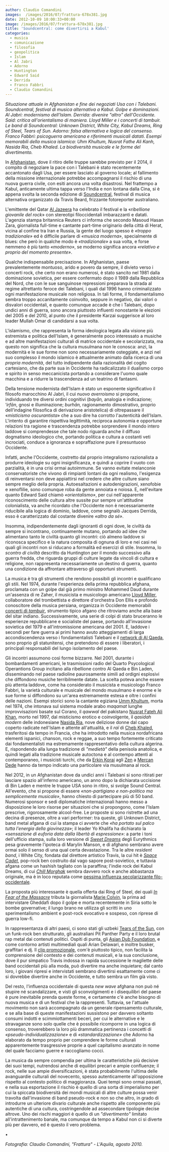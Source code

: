 ```yaml
---
author: Claudio Comandini
images:  /images/2016/07/frattura-678x381.jpg
date: 2012-10-09 10:00:33+00:00
image: /images/2016/07/frattura-678x381.jpg
title: 'Soundcentral: come divertirsi a Kabul'
categories:
  - musica
  - comunicazione
  - filosofia
  - geopolitica
  - Islam
  - Al Jabri
  - Adorno
  - Huntington
  - Edward Said
  - Derrida
  - Franco Fabbri
  - Claudio Comandini
---
```


*Situazione attuale in Afghanistan e fine dei negoziati Usa con i Talebani. Soundcentral, festival di musica alternativa a Kabul. Golpe e dominazioni. Al Jabri: modernismo dell'Islam. Derrida: divenire "altro" dell'Occidente. Said: critica all'orientalismo di maniera. Lloyd Miller e i concerti di tambuir. Le band di Soundcentral: Unknown District, White City, Kabul Dreams, Ring of Steel, Tears of Sun. Adorno: falsa alternativa e logica del consenso. Franco Fabbri: psicoguerra americana e riferimenti musicali datati. Esempi memorabili della musica islamica: Uhm Khultum, Nusrat Fathe Ali Kanh, Nasida Ria, Cheb Khaled. La biodiversità musicale e le forme del divertimento.*

In [Afghanistan](http://www.ilmondo.it/esteri/2012-10-02/afghanistan-usa-rinunciano-negoziare-pace-talebani_104472.shtml), dove il ritiro delle truppe sarebbe previsto per il 2014, il compito di negoziare la pace con i Talebani è stato recentemente accantonato dagli Usa, per essere lasciato al governo locale; al fallimento della missione internazionale potrebbe accompagnarsi il rischio di una nuova guerra civile, con esiti ancora una volta disastrosi. Nel frattempo a Kabul, anticamente ultima tappa verso l'India e non lontana dalla Cina, si è appena svolta la seconda edizione di [Soundcentral](http://soundcentralfestival.com/), festival di musica alternativa organizzato da Travis Beard, frizzante fotoreporter australiano.

L'emittente del Qatar [Al Jazeera](http://www.youtube.com/watch?v=Dr2piObWxm0&feature=related) ha celebrato il festival e la «*ribellione giovanile del rock*» con stereotipi filoccidentali imbarazzanti e datati. L'agenzia stampa britannica Reuters ci informa che secondo Masoud Hasan Zara, giornalista full-time e cantante part-time originario della città di Herat, vicina al confine tra Iran e Russia, la gente del luogo spesso è *«troppo tradizionale»* ed è difficile parlare di *«musica moderna»*, specialmente di blues: che però in qualche modo è *«tradizionale»* a sua volta, e forse nemmeno è più tanto *«moderno»*, se moderno significa ancora *«relativo e proprio del momento presente»*.

Qualche indispensabile precisazione. In Afghanistan, paese prevalentemente montuoso, arido e povero da sempre, il divieto verso i concerti rock, che certo non erano numerosi, è stato sancito nel 1981 dalla dominazione sovietica, per essere confermato dopo il 1989 dalla Repubblica del Nord, che con le sue sanguinose repressioni preparava la strada al regime altrettanto feroce dei Talebani, i quali dal 1996 hanno criminalizzato ogni manifestazione musicale non religiosa. In tali forme, il fondamentalismo sembra troppo accanitamente coinvolto, seppure in negativo, dai valori o disvalori occidentali, e quanto comunque accade è che i Talebani, dopo undici anni di guerra, sono ancora piuttosto influenti nonostante le elezioni del 2005 e del 2010, al punto che il presidente Karzai suggerisce al loro leader Mullah Omar di candidarsi a sua volta.

L'islamismo, che rappresenta la forma ideologica legata alla visione più estremista e politica dell'Islam, è generalmente poco interessato a musiche e ad altre manifestazioni culturali di matrice occidentale e secolarizzata, ma questo non significa che la cultura musulmana non le conosca: anzi, la modernità e le sue forme non sono necessariamente osteggiate, e anzi nel suo complesso il mondo islamico è attualmente animato dalla ricerca di una *propria modernità*, del tutto indipendente dalla razionalità del cogito cartesiano, che da parte sua in Occidente ha radicalizzato il dualismo corpo e spirito in senso meccanicista portando a considerare l'uomo quale macchina e a ridurre la trascendenza ad un teatrino di fantasmi.

Della tensione modernista dell'Islam è stato un esponente significativo il filosofo marocchino Al Jabri, il cui *nuovo averroismo* si propone, individuando tre diversi ordini cognitivi (*bayān,* analogia e indicazione; ‘*irfān*, gnosi e illuminazione; *burhān,* ragionamento dimostrativo, proprio dell’indagine filosofica di derivazione aristotelica) di oltrepassare il «*misticismo oscurantista*» che a suo dire ha corrotto l'autenticità dell'Islam. L'intento di garantire rispettiva legittimità, reciproca autonomia e opportune relazioni tra ragione e trascendenza potrebbe sorprendere il mondo intero laddove si comprendesse che tale nodo riguarda anche il diffuso dogmatismo ideologico che, portando politica e cultura a costanti veti incrociati, conduce a ignoranza e sopraffazione pure il presuntuoso Occidente.

Infatti, anche l'Occidente, costretto dal proprio integralismo razionalista a produrre ideologie su ogni insignificanza, e quindi a coprire il vuoto con parzialità, è in una crisi ormai autoimmune. Se vanno evitate melanconie conservatoriste che vivono di rimpianti lontani da ogni realismo, l'esigenza di reinventarsi non deve appiattirsi nel credere che altre culture siano sempre meglio della propria. Autoesaltazioni e autodenigrazioni, xenofobie e xenoflilie, sono comunque roba da gente annoiata e noiosa. E, nell'evitare quanto Edward Said chiamò *«orientalismo»*, per cui nell'apparente riconoscimento delle cultura altre sussite pur sempre un'attitudine colonialista, va anche ricordato che l'Occidente non è necessariamente riducibile alla logica di dominio, laddove, come segnalò Jacques Derrida, esso è caratterizzato dal costante divenire *«altro da sé»*.

Insomma, indipendentemente dagli ignoranti di ogni dove, le civiltà da sempre si incontrano, continuamente mutano, portando ad idee che alimentano tanto le civiltà quanto gli incontri: ciò almeno laddove si riconosca specifico e la natura composita di ognuna di loro e nei casi nei quali gli incontri non si riducano a formalità ed esercizi di stile. Insomma, lo *scontro di civiltà* descritto da Huntington per il mondo successivo alla guerra fredda, che riguarda gruppi di culture legate da vincoli di cultura e religione, non rappresenta necessariamente un destino di guerra, quanto una condizione da affrontare attraverso gli opportuni strumenti.

La musica è tra gli strumenti che rendono possibili gli incontri e qualificano gli stili. Nel 1974, durante l'esperienza della prima repubblica afghana, proclamata con un golpe dal già primo ministro Mohammed Daud durante un'assenza di re Zaher, il musicista e musicologo americano [Lloyd Miller](#0), collaboratore del trombettista e direttore d'orchestra Don Ellis e profondo conoscitore della musica persiana, organizza in Occidente memorabili [concerti di *tambuir*](#0), strumento tipico afgano che ritroviamo anche alla base del sitar indiano. Successivamente, una serie di colpi di stato bruceranno le esperienze repubblicane e socialiste del paese, portando all'invasione sovietica del 1979 e all'intromissione americana del 2001. E, laddove i secondi per fare guerra ai primi hanno avuto atteggiamenti di larga accondiscendenza verso i fondamentalisti Talebani e il [network di Al Qaeda](#0), sono proprio gli statunitensi, che pretendono di essere i liberatori, i principali responsabili del lungo isolamento del paese.

Gli incontri assumono così forme bizzarre. Nel 2001, durante i bombardamenti americani, le trasmissioni radio del Quarto Psycological Operantions Group incitano alla ribellione contro Al Qaeda e Bin Laden, disseminando nel paese radioline paurosamente simili ad ordigni esplosivi che diffondono musiche terribilmente datate. La scelta poteva anche essere più attenta laddove, come ha considerato il musicista e musicologo Franco Fabbri, la varietà culturale e musicale del mondo musulmano è enorme e le sue forme si diffondono su un'area estremamente estesa e oltre i confini delle nazioni. Esempi storici sono la cantante egiziana [Umm Khultum](#0), morta nel 1974, che intonava sul sistema modale arabo *maqamat* lunghe improvvisazioni basate sul Corano, il *qawwal* del pakistano [Nusrat Fateh Ali Khan](#0), morto nel 1997, dal misticismo erotico e coinvolgente, il *qasidah modern* delle indonesiane [Nasida Ria](#0), nove deliziose donne dal capo coperto radicate nell'Islam e attente all'attualità, e il *raï* di [Cheb Khaled](#0), trasferitosi da tempo in Francia, che ha introdotto nella musica nordafricana elementi ispanici, chanson, rock e reggae, a suo tempo fortemente criticato dai fondamentalisti ma estremamente rappresentativo della cultura algerina. E, rispondendo alla lunga tradizione di *"medietà"* della penisola anatolica, e quindi legati alla tradizione musicale autoctona e al contempo attenti al contemporaneo, i musicisti turchi, che da [Erkin Korai](#0) agli [Zen](#0) a [Mercan Dede](#0) hanno da tempo indicato una particolare via musulmana al rock.

Nel 2012, in un Afghanistan dove da undici anni i Talebani si sono ritirati per lasciare spazio all'inferno americano, un anno dopo la dichiarata uccisione di Bin Laden e mentre le truppe USA sono in ritiro, si svolge Sound Central. All'evento, che si propone di essere *«non-partigiano e non-politico ma semplicemente musicale»*, hanno chiesto di partecipare più di 50 band. Numerosi sponsor e sedi diplomatiche internazionali hanno messo a disposizione le loro risorse per situazioni che si propongono, come l'Islam prescrive, rigorosamente alcool-free. Le proposte si sono ristrette ad una decina di presenze, oltre a vari performer: tra queste, gli Unknown District, band metal afgana di cui la stampa ci avverte che *«ha portato sul palco tutta l'energia della giovinezza»*; il leader Yo Khalifa ha dichiarato la *«sensazione di euforia data dalla libertà di espressione»*: a parte i toni dell'ufficio stampa, sulla loro versione di [*Sweet Dreams*](#0) degli Eurythmics pesa gravemente l'ipoteca di Marylin Manson, e di afghano sembrano avere ormai solo il senso di una qual certa devastazione. Tra le altre *resident band*, i White City, fondata dal direttore artistico Travis, la cui hit è [*Space Cadet*](#0), pop-rock ben costruito dal vago sapore post-sovietico, e tuttavia afgana come un hashish tagliato con la paraffina; l'indie rock dei Kabul Dreams, di cui [*Chill Morghak*](#0) sembra davvero rock e anche abbastanza originale, ma è in loco reputata come [pessima influenza secolarizzante filo-occidentale](#0).

La proposta più interessante è quella offerta dai Ring of Steel, dei quali [*In Fear of the Massacre*](http://vimeo.com/48824973) tributa la giornalista [Marie Colvin](http://it.wikipedia.org/wiki/Marie_Colvin), la prima ad intervistare Gheddafi dopo il golpe e morta recentemente in Siria sotto le bombe governative; il lungo brano ne utilizza gli scritti in uno sperimentalismo ambient e post-rock evocativo e sospeso, con riprese di guerra low-fi.

In rappresentanza di altri paesi, ci sono stati gli uzbeki [Tears of the Sun](http://www.youtube.com/watch?v=HOy0dvaSBbI), con un funk-rock ben strutturato, gli australiani Pit Panther Party e il loro brutal rap metal dai contenuti politici. Ospiti di punta, gli [Asian Dub Foundation](https://www.youtube.com/watch?v=eMXKt99W61A), e come contorno artisti multimediali quali Arian Delawari, e inoltre busker, graffitari e dj. Il [clip promozionale](http://www.youtube.com/watch?v=HPO6byW9BAo), com'è piuttosto tipico, non facilita la comprensione del contesto e dei contenuti musicali, e la sua conclusione, dove il pur simpatico Travis indossa in rapida successione le magliette delle band occidentali più alla moda, può divertire ma anche inquietare; dal canto loro, i giovani ripresi e intervistati sembrano divertirsi esattamente come ci si dovrebbe divertire anche in Occidente, e tutto sembra un film già visto.

Del resto, l'influenza occidentale di questa *new wave* afghana non può né stupire né scandalizzare, e visti gli sconvolgimenti e i disequilibri del paese è pure inevitabile prenda queste forme, e certamente c'è anche bisogno di nuova musica e di un festival che la rappresenti. Tuttavia, se l'attuale movimento non sarà accompagnato da un generale ripensamento culturale, e se alla base di queste manifestazioni sussistono per davvero soltanto consumi indotti e scimmiottamenti beceri, per cui le alternative e le stravaganze sono solo quelle che è possibile ricomporre in una logica di consenso, troverebbero la loro più drammatica pertinenza i concetti di *«pseudo-individualizzazione»* e di *«standardizzazione»* che Adorno ha elaborato da tempo proprio per comprendere le forme culturali apparentemente trasgressive proprie a quel capitalismo avanzato in nome del quale facciamo guerre e raccogliamo cocci.

La musica da sempre compendia per ultima le caratteristiche più decisive dei suoi tempi, nutrendosi anche di equilibri precari e ampie confluenze; il rock, nelle sue ampie diversificazioni, è stata probabilmente l'ultima delle avanguardie culturali del novecento, spesso autenticamente all'opposizione rispetto al contesto politico di maggioranza. Quei tempi sono ormai passati, e nella sua esportazione il rischio è quello di una sorta di imperialismo per cui la spiccata biodiversità dei mondi musicali di altre culture possa venir travolta dall'invasione di band pseudo-rock e non so che altro, in grado di introdurre un ulteriore divario culturale anche rispetto alle componente più autentiche di una cultura, costringendole ad assecondare tipologie decise altrove. Uno dei rischi maggiori è quello di un *"divertimento"* limitato all'intrattenimento banale, ma comunque da tempo a Kabul non ci si diverte più per davvero, ed è questo il vero problema.

•

*Fotografia: Claudio Comandini, "Frattura" - L'Aquila, agosto 2010.*
